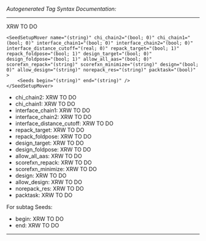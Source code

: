 _Autogenerated Tag Syntax Documentation:_

---
XRW TO DO

```
<SeedSetupMover name="(string)" chi_chain2="(bool; 0)" chi_chain1="(bool; 0)" interface_chain1="(bool; 0)" interface_chain2="(bool; 0)" interface_distance_cutoff="(real; 0)" repack_target="(bool; 1)" repack_foldpose="(bool; 1)" design_target="(bool; 0)" design_foldpose="(bool; 1)" allow_all_aas="(bool; 0)" scorefxn_repack="(string)" scorefxn_minimize="(string)" design="(bool; 0)" allow_design="(string)" norepack_res="(string)" packtask="(bool)" >
    <Seeds begin="(string)" end="(string)" />
</SeedSetupMover>
```

-   chi_chain2: XRW TO DO
-   chi_chain1: XRW TO DO
-   interface_chain1: XRW TO DO
-   interface_chain2: XRW TO DO
-   interface_distance_cutoff: XRW TO DO
-   repack_target: XRW TO DO
-   repack_foldpose: XRW TO DO
-   design_target: XRW TO DO
-   design_foldpose: XRW TO DO
-   allow_all_aas: XRW TO DO
-   scorefxn_repack: XRW TO DO
-   scorefxn_minimize: XRW TO DO
-   design: XRW TO DO
-   allow_design: XRW TO DO
-   norepack_res: XRW TO DO
-   packtask: XRW TO DO


For subtag Seeds: 

-   begin: XRW TO DO
-   end: XRW TO DO

---
